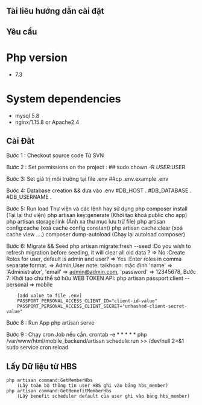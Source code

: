 ## Tài liêu hướng dẫn cài đặt

## Yêu cầu 
 # Php version
 * 7.3

 # System dependencies

* mysql 5.8
* nginx/1.15.8  or Apache2.4


## Cài Đăt
 Bước 1 : Checkout source code Từ SVN

 Bước 2 : Set permissions on the project :
    ## sudo chown -R $USER:$USER

 Bước 3: Set giá trị môi trường tại file .env
    ##cp .env.example .env
 
 Bước 4: Database creation && đưa vào .env
        #DB_HOST .
        #DB_DATABASE .
        #DB_USERNAME .

 Bước 5: Run load Thư viện và các lệnh hay sữ dụng
     php composer install     (Tại lại thư viện)
     php artisan key:generate (Khởi tạo khoá public cho app)
     php artisan storage:link (Ánh xa thư mục lưu trữ file)
     php artisan config:cache (xoá cache config constant)
     php artisan cache:clear  (xoá cache view ....)
     composer dump-autoload   (Chạy lại autoload composer)

 Bước 6: Migrate && Seed
    php artisan migrate:fresh --seed
       :Do you wish to refresh migration before seeding, it will clear all old data ?  => No
       :Create Roles for user, default is admin and user?  => Yes
       :Enter roles in comma separate format.              => Admin,User
    note: 
        taikhoan: mặc định
                'name' => 'Administrator',
                'email' => admin@admin.com,
                'password' => 12345678,
 Bước 7:  Khởi tạo chủ thể sở hữu WEB TOKEN API:
        php artisan passport:client --personal     => mobile
        
        [add value to file .env]
        PASSPORT_PERSONAL_ACCESS_CLIENT_ID="client-id-value"
        PASSPORT_PERSONAL_ACCESS_CLIENT_SECRET="unhashed-client-secret-value"
 Bước 8 : Run App
        php artisan serve

 Bước 9 : Chạy cron Job nếu cần.
    crontab -e
        * * * * * php /var/www/html/mobile_backend/artisan schedule:run >> /dev/null 2>&1
    sudo service cron reload 

## Lấy Dữ liệu từ HBS
    php artisan command:GetMemberHbs   
        (Lấy toàn bộ thông tin user HBS ghi vào bảng hbs_member)
    php artisan command:GetBenefitMemberHbs  
        (Lấy benefit scheduler default của user ghi vào bảng hbs_member)

